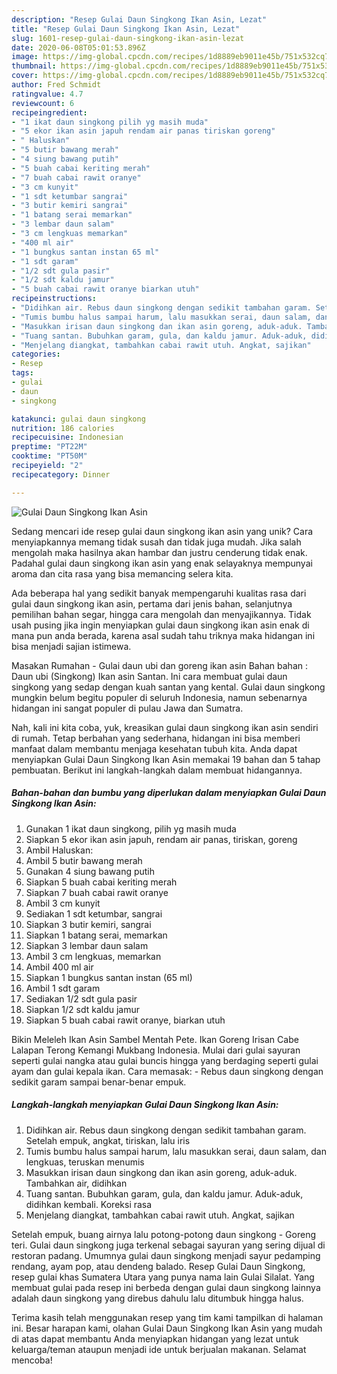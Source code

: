 ```yaml
---
description: "Resep Gulai Daun Singkong Ikan Asin, Lezat"
title: "Resep Gulai Daun Singkong Ikan Asin, Lezat"
slug: 1601-resep-gulai-daun-singkong-ikan-asin-lezat
date: 2020-06-08T05:01:53.896Z
image: https://img-global.cpcdn.com/recipes/1d8889eb9011e45b/751x532cq70/gulai-daun-singkong-ikan-asin-foto-resep-utama.jpg
thumbnail: https://img-global.cpcdn.com/recipes/1d8889eb9011e45b/751x532cq70/gulai-daun-singkong-ikan-asin-foto-resep-utama.jpg
cover: https://img-global.cpcdn.com/recipes/1d8889eb9011e45b/751x532cq70/gulai-daun-singkong-ikan-asin-foto-resep-utama.jpg
author: Fred Schmidt
ratingvalue: 4.7
reviewcount: 6
recipeingredient:
- "1 ikat daun singkong pilih yg masih muda"
- "5 ekor ikan asin japuh rendam air panas tiriskan goreng"
- " Haluskan"
- "5 butir bawang merah"
- "4 siung bawang putih"
- "5 buah cabai keriting merah"
- "7 buah cabai rawit oranye"
- "3 cm kunyit"
- "1 sdt ketumbar sangrai"
- "3 butir kemiri sangrai"
- "1 batang serai memarkan"
- "3 lembar daun salam"
- "3 cm lengkuas memarkan"
- "400 ml air"
- "1 bungkus santan instan 65 ml"
- "1 sdt garam"
- "1/2 sdt gula pasir"
- "1/2 sdt kaldu jamur"
- "5 buah cabai rawit oranye biarkan utuh"
recipeinstructions:
- "Didihkan air. Rebus daun singkong dengan sedikit tambahan garam. Setelah empuk, angkat, tiriskan, lalu iris"
- "Tumis bumbu halus sampai harum, lalu masukkan serai, daun salam, dan lengkuas, teruskan menumis"
- "Masukkan irisan daun singkong dan ikan asin goreng, aduk-aduk. Tambahkan air, didihkan"
- "Tuang santan. Bubuhkan garam, gula, dan kaldu jamur. Aduk-aduk, didihkan kembali. Koreksi rasa"
- "Menjelang diangkat, tambahkan cabai rawit utuh. Angkat, sajikan"
categories:
- Resep
tags:
- gulai
- daun
- singkong

katakunci: gulai daun singkong 
nutrition: 186 calories
recipecuisine: Indonesian
preptime: "PT22M"
cooktime: "PT50M"
recipeyield: "2"
recipecategory: Dinner

---
```



![Gulai Daun Singkong Ikan Asin](https://img-global.cpcdn.com/recipes/1d8889eb9011e45b/751x532cq70/gulai-daun-singkong-ikan-asin-foto-resep-utama.jpg)

Sedang mencari ide resep gulai daun singkong ikan asin yang unik? Cara menyiapkannya memang tidak susah dan tidak juga mudah. Jika salah mengolah maka hasilnya akan hambar dan justru cenderung tidak enak. Padahal gulai daun singkong ikan asin yang enak selayaknya mempunyai aroma dan cita rasa yang bisa memancing selera kita.

Ada beberapa hal yang sedikit banyak mempengaruhi kualitas rasa dari gulai daun singkong ikan asin, pertama dari jenis bahan, selanjutnya pemilihan bahan segar, hingga cara mengolah dan menyajikannya. Tidak usah pusing jika ingin menyiapkan gulai daun singkong ikan asin enak di mana pun anda berada, karena asal sudah tahu triknya maka hidangan ini bisa menjadi sajian istimewa.

Masakan Rumahan - Gulai daun ubi dan goreng ikan asin Bahan bahan : Daun ubi (Singkong) Ikan asin Santan. Ini cara membuat gulai daun singkong yang sedap dengan kuah santan yang kental. Gulai daun singkong mungkin belum begitu populer di seluruh Indonesia, namun sebenarnya hidangan ini sangat populer di pulau Jawa dan Sumatra.


Nah, kali ini kita coba, yuk, kreasikan gulai daun singkong ikan asin sendiri di rumah. Tetap berbahan yang sederhana, hidangan ini bisa memberi manfaat dalam membantu menjaga kesehatan tubuh kita. Anda dapat menyiapkan Gulai Daun Singkong Ikan Asin memakai 19 bahan dan 5 tahap pembuatan. Berikut ini langkah-langkah dalam membuat hidangannya.

<!--inarticleads1-->

##### Bahan-bahan dan bumbu yang diperlukan dalam menyiapkan Gulai Daun Singkong Ikan Asin:

1. Gunakan 1 ikat daun singkong, pilih yg masih muda
1. Siapkan 5 ekor ikan asin japuh, rendam air panas, tiriskan, goreng
1. Ambil  Haluskan:
1. Ambil 5 butir bawang merah
1. Gunakan 4 siung bawang putih
1. Siapkan 5 buah cabai keriting merah
1. Siapkan 7 buah cabai rawit oranye
1. Ambil 3 cm kunyit
1. Sediakan 1 sdt ketumbar, sangrai
1. Siapkan 3 butir kemiri, sangrai
1. Siapkan 1 batang serai, memarkan
1. Siapkan 3 lembar daun salam
1. Ambil 3 cm lengkuas, memarkan
1. Ambil 400 ml air
1. Siapkan 1 bungkus santan instan (65 ml)
1. Ambil 1 sdt garam
1. Sediakan 1/2 sdt gula pasir
1. Siapkan 1/2 sdt kaldu jamur
1. Siapkan 5 buah cabai rawit oranye, biarkan utuh


Bikin Meleleh Ikan Asin Sambel Mentah Pete. Ikan Goreng Irisan Cabe Lalapan Terong Kemangi Mukbang Indonesia. Mulai dari gulai sayuran seperti gulai nangka atau gulai buncis hingga yang berdaging seperti gulai ayam dan gulai kepala ikan. Cara memasak: - Rebus daun singkong dengan sedikit garam sampai benar-benar empuk. 

<!--inarticleads2-->

##### Langkah-langkah menyiapkan Gulai Daun Singkong Ikan Asin:

1. Didihkan air. Rebus daun singkong dengan sedikit tambahan garam. Setelah empuk, angkat, tiriskan, lalu iris
1. Tumis bumbu halus sampai harum, lalu masukkan serai, daun salam, dan lengkuas, teruskan menumis
1. Masukkan irisan daun singkong dan ikan asin goreng, aduk-aduk. Tambahkan air, didihkan
1. Tuang santan. Bubuhkan garam, gula, dan kaldu jamur. Aduk-aduk, didihkan kembali. Koreksi rasa
1. Menjelang diangkat, tambahkan cabai rawit utuh. Angkat, sajikan


Setelah empuk, buang airnya lalu potong-potong daun singkong - Goreng teri. Gulai daun singkong juga terkenal sebagai sayuran yang sering dijual di restoran padang. Umumnya gulai daun singkong menjadi sayur pedamping rendang, ayam pop, atau dendeng balado. Resep Gulai Daun Singkong, resep gulai khas Sumatera Utara yang punya nama lain Gulai Silalat. Yang membuat gulai pada resep ini berbeda dengan gulai daun singkong lainnya adalah daun singkong yang direbus dahulu lalu ditumbuk hingga halus. 

Terima kasih telah menggunakan resep yang tim kami tampilkan di halaman ini. Besar harapan kami, olahan Gulai Daun Singkong Ikan Asin yang mudah di atas dapat membantu Anda menyiapkan hidangan yang lezat untuk keluarga/teman ataupun menjadi ide untuk berjualan makanan. Selamat mencoba!
